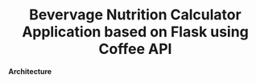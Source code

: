 <h1 align="center">Bevervage Nutrition Calculator Application based on Flask using Coffee API</h1>

<B>Architecture</B>
